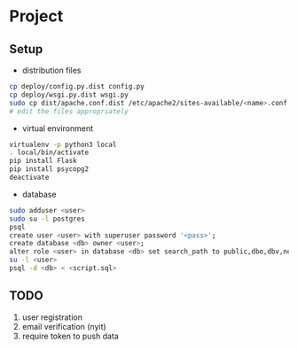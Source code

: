 # Project

## Setup
* distribution files
``` sh
cp deploy/config.py.dist config.py
cp deploy/wsgi.py.dist wsgi.py
sudo cp dist/apache.conf.dist /etc/apache2/sites-available/<name>.conf
# edit the files appropriately
```

* virtual environment
``` sh
virtualenv -p python3 local
. local/bin/activate
pip install Flask
pip install psycopg2
deactivate
```

* database
``` sh
sudo adduser <user>
sudo su -l postgres
psql
create user <user> with superuser password '<pass>'; 
create database <db> owner <user>;
alter role <user> in database <db> set search_path to public,dbo,dbv,new,map;
su -l <user>
psql -d <db> < <script.sql>
```

## TODO
1. user registration
2. email verification (nyit)
3. require token to push data